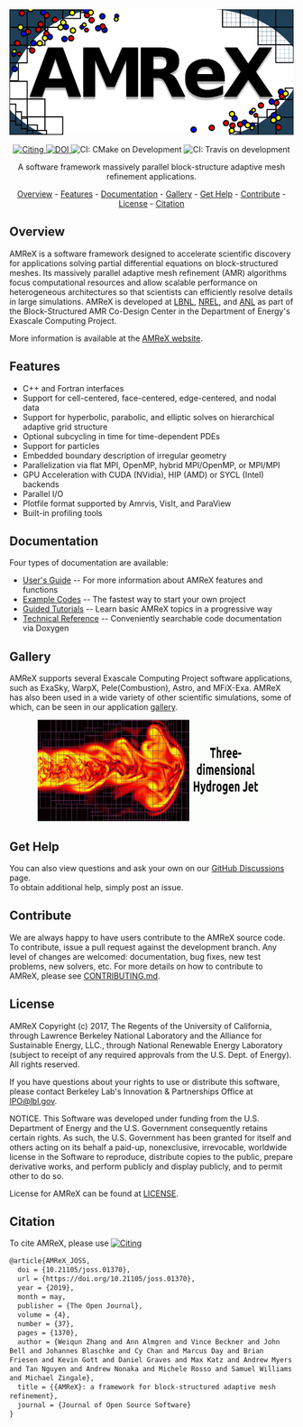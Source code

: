 <div align="center">
<img src="https://github.com/etpalmer63/etpalmer63.github.io/blob/bead0339d7fef46be8067a0f1122126652f024be/Images/AMReX_logo_small_banner.png" alt="AMReX Logo">

<p align="center">
  <a href="https://doi.org/10.21105/joss.01370">
  <img src="http://joss.theoj.org/papers/10.21105/joss.01370/status.svg" alt="Citing">
  </a>
  <a href="https://doi.org/10.5281/zenodo.2555438">
  <img src="https://zenodo.org/badge/DOI/10.5281/zenodo.2555438.svg" alt="DOI">
  </a>
  <img src="https://github.com/AMReX-codes/amrex/workflows/cmake/badge.svg?branch=development" alt="CI: CMake on Development">
  <img src="https://img.shields.io/travis/AMReX-codes/amrex/development" alt="CI: Travis on development">
</p>


<p>
A software framework massively parallel block-structure adaptive mesh
refinement applications.
</p>

[Overview](#Overview) -
[Features](#Features) -
[Documentation](#Overview) -
[Gallery](#Galley) -
[Get Help](#get-help) -
[Contribute](#Contribute) -
[License](#License) -
[Citation](#Citation)

</div>

## Overview

AMReX is a software framework designed to accelerate scientific discovery for
applications solving partial differential equations on block-structured meshes. Its
massively parallel adaptive mesh refinement (AMR) algorithms focus computational
resources and allow scalable performance on heterogeneous architectures so that
scientists can efficiently resolve details in large simulations.
AMReX is developed at [LBNL](https://www.lbl.gov/), [NREL](https://www.nrel.gov/),
and [ANL](https://www.anl.gov/) as part of the Block-Structured
AMR Co-Design Center in the Department of Energy's Exascale Computing Project.

More information is available at the [AMReX website](https://amrex-codes.github.io/).

## Features

- C++ and Fortran interfaces
- Support for cell-centered, face-centered, edge-centered, and nodal data
- Support for hyperbolic, parabolic, and elliptic solves on hierarchical adaptive grid structure
- Optional subcycling in time for time-dependent PDEs
- Support for particles
- Embedded boundary description of irregular geometry
- Parallelization via flat MPI, OpenMP, hybrid MPI/OpenMP, or MPI/MPI
- GPU Acceleration with CUDA (NVidia), HIP (AMD) or SYCL (Intel) backends
- Parallel I/O
- Plotfile format supported by Amrvis, VisIt, and ParaView
- Built-in profiling tools

## Documentation

Four types of documentation are available:
- [User's Guide](https://amrex-codes.github.io/amrex/docs_html/) -- For more information about AMReX features and functions
- [Example Codes](https://amrex-codes.github.io/amrex/tutorials_html/#example-codes) -- The fastest way to start your own project
- [Guided Tutorials](https://amrex-codes.github.io/amrex/tutorials_html/GuidedTutorials.html) -- Learn basic AMReX topics in a progressive way
- [Technical Reference](https://amrex-codes.github.io/amrex/doxygen/) -- Conveniently searchable code documentation via Doxygen

## Gallery

AMReX supports several Exascale Computing Project software applications, such as
ExaSky, WarpX, Pele(Combustion), Astro, and MFiX-Exa. AMReX has also been used
in a wide variety of other scientific simulations, some of which, can be seen
in our application [gallery](https://amrex-codes.github.io/amrex/gallery.html).

<div align="center">
<img src="https://github.com/etpalmer63/etpalmer63.github.io/blob/f07ae02daf5f58d25c4cdad712f4024c62ea50b7/Images/gallery.gif" alt="Gallery Slideshow" style="max-width:80%;height:180px">
</div>

## Get Help

You can also view questions
and ask your own on our [GitHub Discussions](https://github.com/AMReX-Codes/amrex/discussions) page.  
To obtain additional help, simply post an issue.

## Contribute

We are always happy to have users contribute to the AMReX source code. To
contribute, issue a pull request against the development branch.
Any level of changes are welcomed: documentation, bug fixes, new test problems,
new solvers, etc. For more details on how to contribute to AMReX, please see
[CONTRIBUTING.md](CONTRIBUTING.md).

## License

AMReX Copyright (c) 2017, The Regents of the University of California,
through Lawrence Berkeley National Laboratory and the Alliance for
Sustainable Energy, LLC., through National Renewable Energy Laboratory
(subject to receipt of any required approvals from the U.S. Dept. of
Energy).  All rights reserved.

If you have questions about your rights to use or distribute this
software, please contact Berkeley Lab's Innovation & Partnerships
Office at IPO@lbl.gov.

NOTICE.  This Software was developed under funding from the
U.S. Department of Energy and the U.S. Government consequently retains
certain rights. As such, the U.S. Government has been granted for
itself and others acting on its behalf a paid-up, nonexclusive,
irrevocable, worldwide license in the Software to reproduce,
distribute copies to the public, prepare derivative works, and perform
publicly and display publicly, and to permit other to do so.

License for AMReX can be found at [LICENSE](LICENSE).

## Citation

To cite AMReX, please use [![Citing](http://joss.theoj.org/papers/10.21105/joss.01370/status.svg)](https://doi.org/10.21105/joss.01370)

```
@article{AMReX_JOSS,
  doi = {10.21105/joss.01370},
  url = {https://doi.org/10.21105/joss.01370},
  year = {2019},
  month = may,
  publisher = {The Open Journal},
  volume = {4},
  number = {37},
  pages = {1370},
  author = {Weiqun Zhang and Ann Almgren and Vince Beckner and John Bell and Johannes Blaschke and Cy Chan and Marcus Day and Brian Friesen and Kevin Gott and Daniel Graves and Max Katz and Andrew Myers and Tan Nguyen and Andrew Nonaka and Michele Rosso and Samuel Williams and Michael Zingale},
  title = {{AMReX}: a framework for block-structured adaptive mesh refinement},
  journal = {Journal of Open Source Software}
}
```
